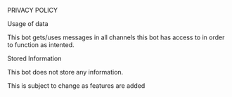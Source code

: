PRIVACY POLICY



Usage of data

This bot gets/uses messages in all channels this bot has access to in order to function as intented.

Stored Information

This bot does not store any information.


This is subject to change as features are added
